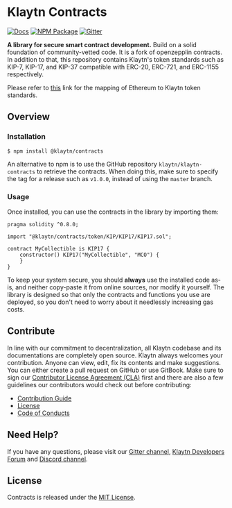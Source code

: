 # Klaytn Contracts

[![Docs](https://img.shields.io/badge/docs-%F0%9F%93%84-blue)](https://docs.klaytn.foundation/)
[![NPM Package](https://badge.fury.io/js/@klaytn%2Fcontracts.svg)](https://www.npmjs.com/package/@klaytn/contracts)
[![Gitter](https://badges.gitter.im/klaytn/klaytn-contracts.svg)](https://gitter.im/klaytn/klaytn-contracts?utm_source=badge&utm_medium=badge&utm_campaign=pr-badge)

**A library for secure smart contract development.** Build on a solid foundation of community-vetted code.
It is a fork of openzepplin contracts. In addition to that, this repository contains Klaytn's token standards such as KIP-7, KIP-17, and KIP-37 compatible with ERC-20, ERC-721, and ERC-1155 respectively.

Please refer to [this](https://kips.klaytn.com/token) link for the mapping of Ethereum to Klaytn token standards.

## Overview

### Installation

```console
$ npm install @klaytn/contracts
```

An alternative to npm is to use the GitHub repository `klaytn/klaytn-contracts` to retrieve the contracts. When doing this, make sure to specify the tag for a release such as `v1.0.0`, instead of using the `master` branch.

### Usage

Once installed, you can use the contracts in the library by importing them:

```solidity
pragma solidity ^0.8.0;

import "@klaytn/contracts/token/KIP/KIP17/KIP17.sol";

contract MyCollectible is KIP17 {
    constructor() KIP17("MyCollectible", "MCO") {
    }
}
```

To keep your system secure, you should **always** use the installed code as-is, and neither copy-paste it from online sources, nor modify it yourself. The library is designed so that only the contracts and functions you use are deployed, so you don't need to worry about it needlessly increasing gas costs.

## Contribute

In line with our commitment to decentralization, all Klaytn codebase and its documentations are completely open source. Klaytn always welcomes your contribution. Anyone can view, edit, fix its contents and make suggestions. You can either create a pull request on GitHub or use GitBook. Make sure to sign our [Contributor License Agreement (CLA)](https://cla-assistant.io/klaytn/klaytn-contracts) first and there are also a few guidelines our contributors would check out before contributing:

- [Contribution Guide](./CONTRIBUTING.md)
- [License](./LICENSE)
- [Code of Conducts](./code-of-conduct.md)

## Need Help? <a href="#need-help" id="need-help"></a>

If you have any questions, please visit our [Gitter channel](//todo), [Klaytn Developers Forum](https://forum.klaytn.foundation/) and [Discord channel](https://discord.gg/mWsHFqN5Zf).

## License

 Contracts is released under the [MIT License](LICENSE).